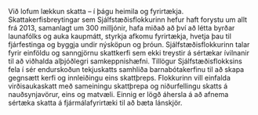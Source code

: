 Við lofum lækkun skatta – í þágu heimila og fyrirtækja. Skattakerfisbreytingar sem Sjálfstæðisflokkurinn hefur haft forystu um allt frá 2013, samanlagt um 300 milljónir, hafa miðað að því að létta byrðar launafólks og auka kaupmátt, styrkja afkomu fyrirtækja, hvetja þau til fjárfestinga og byggja undir nýsköpun og þróun. Sjálfstæðisflokkurinn talar fyrir einföldu og sanngjörnu skattkerfi sem ekki treystir á sértækar ívilnanir til að viðhalda alþjóðlegri samkeppnishæfni. Tillögur Sjálfstæðisflokksins fela í sér endurskoðun tekjuskatts samhliða barnabótakerfinu til að skapa gegnsætt kerfi og innleiðingu eins skattþreps. Flokkurinn vill einfalda virðisaukaskatt með sameiningu skattþrepa og niðurfellingu skatts á nauðsynjavörur, eins og matvæli. Einnig er lögð áhersla á að afnema sértæka skatta á fjármálafyrirtæki til að bæta lánskjör. 